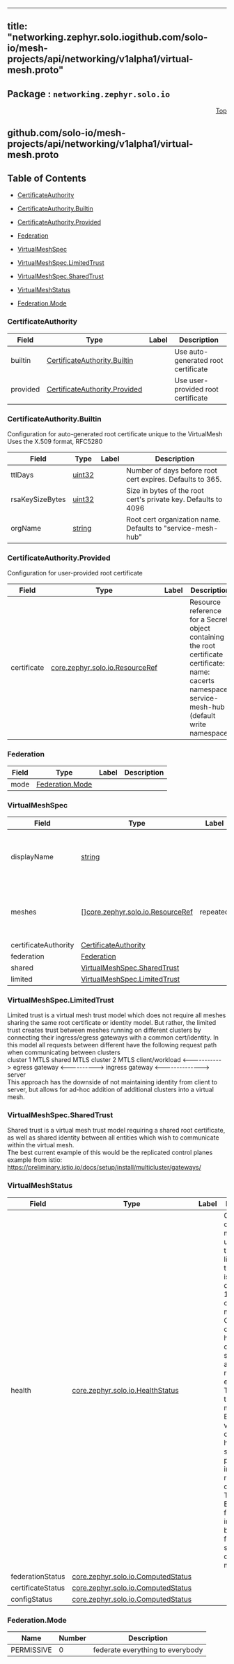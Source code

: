 
---
title: "networking.zephyr.solo.iogithub.com/solo-io/mesh-projects/api/networking/v1alpha1/virtual-mesh.proto"
---

## Package : `networking.zephyr.solo.io`



<a name="top"></a>

<a name="API Reference for github.com/solo-io/mesh-projects/api/networking/v1alpha1/virtual-mesh.proto"></a>
<p align="right"><a href="#top">Top</a></p>

## github.com/solo-io/mesh-projects/api/networking/v1alpha1/virtual-mesh.proto


## Table of Contents
  - [CertificateAuthority](#networking.zephyr.solo.io.CertificateAuthority)
  - [CertificateAuthority.Builtin](#networking.zephyr.solo.io.CertificateAuthority.Builtin)
  - [CertificateAuthority.Provided](#networking.zephyr.solo.io.CertificateAuthority.Provided)
  - [Federation](#networking.zephyr.solo.io.Federation)
  - [VirtualMeshSpec](#networking.zephyr.solo.io.VirtualMeshSpec)
  - [VirtualMeshSpec.LimitedTrust](#networking.zephyr.solo.io.VirtualMeshSpec.LimitedTrust)
  - [VirtualMeshSpec.SharedTrust](#networking.zephyr.solo.io.VirtualMeshSpec.SharedTrust)
  - [VirtualMeshStatus](#networking.zephyr.solo.io.VirtualMeshStatus)

  - [Federation.Mode](#networking.zephyr.solo.io.Federation.Mode)






<a name="networking.zephyr.solo.io.CertificateAuthority"></a>

### CertificateAuthority



| Field | Type | Label | Description |
| ----- | ---- | ----- | ----------- |
| builtin | [CertificateAuthority.Builtin](#networking.zephyr.solo.io.CertificateAuthority.Builtin) |  | Use auto-generated root certificate |
| provided | [CertificateAuthority.Provided](#networking.zephyr.solo.io.CertificateAuthority.Provided) |  | Use user-provided root certificate |






<a name="networking.zephyr.solo.io.CertificateAuthority.Builtin"></a>

### CertificateAuthority.Builtin
Configuration for auto-generated root certificate unique to the VirtualMesh Uses the X.509 format, RFC5280


| Field | Type | Label | Description |
| ----- | ---- | ----- | ----------- |
| ttlDays | [uint32](#uint32) |  | Number of days before root cert expires. Defaults to 365. |
| rsaKeySizeBytes | [uint32](#uint32) |  | Size in bytes of the root cert's private key. Defaults to 4096 |
| orgName | [string](#string) |  | Root cert organization name. Defaults to "service-mesh-hub" |






<a name="networking.zephyr.solo.io.CertificateAuthority.Provided"></a>

### CertificateAuthority.Provided
Configuration for user-provided root certificate


| Field | Type | Label | Description |
| ----- | ---- | ----- | ----------- |
| certificate | [core.zephyr.solo.io.ResourceRef](#core.zephyr.solo.io.ResourceRef) |  | Resource reference for a Secret object containing the root certificate certificate: name: cacerts namespace: service-mesh-hub (default write namespace) |






<a name="networking.zephyr.solo.io.Federation"></a>

### Federation



| Field | Type | Label | Description |
| ----- | ---- | ----- | ----------- |
| mode | [Federation.Mode](#networking.zephyr.solo.io.Federation.Mode) |  |  |






<a name="networking.zephyr.solo.io.VirtualMeshSpec"></a>

### VirtualMeshSpec



| Field | Type | Label | Description |
| ----- | ---- | ----- | ----------- |
| displayName | [string](#string) |  | User-provided display name for the virtual mesh. |
| meshes | [][core.zephyr.solo.io.ResourceRef](#core.zephyr.solo.io.ResourceRef) | repeated | The meshes contained in this virtual mesh. |
| certificateAuthority | [CertificateAuthority](#networking.zephyr.solo.io.CertificateAuthority) |  |  |
| federation | [Federation](#networking.zephyr.solo.io.Federation) |  |  |
| shared | [VirtualMeshSpec.SharedTrust](#networking.zephyr.solo.io.VirtualMeshSpec.SharedTrust) |  |  |
| limited | [VirtualMeshSpec.LimitedTrust](#networking.zephyr.solo.io.VirtualMeshSpec.LimitedTrust) |  |  |






<a name="networking.zephyr.solo.io.VirtualMeshSpec.LimitedTrust"></a>

### VirtualMeshSpec.LimitedTrust
Limited trust is a virtual mesh trust model which does not require all meshes sharing the same root certificate or identity model. But rather, the limited trust creates trust between meshes running on different clusters by connecting their ingress/egress gateways with a common cert/identity. In this model all requests between different have the following request path when communicating between clusters<br>cluster 1 MTLS               shared MTLS                  cluster 2 MTLS client/workload <-----------> egress gateway <----------> ingress gateway <--------------> server<br>This approach has the downside of not maintaining identity from client to server, but allows for ad-hoc addition of additional clusters into a virtual mesh.






<a name="networking.zephyr.solo.io.VirtualMeshSpec.SharedTrust"></a>

### VirtualMeshSpec.SharedTrust
Shared trust is a virtual mesh trust model requiring a shared root certificate, as well as shared identity between all entities which wish to communicate within the virtual mesh.<br>The best current example of this would be the replicated control planes example from istio: https://preliminary.istio.io/docs/setup/install/multicluster/gateways/






<a name="networking.zephyr.solo.io.VirtualMeshStatus"></a>

### VirtualMeshStatus



| Field | Type | Label | Description |
| ----- | ---- | ----- | ----------- |
| health | [core.zephyr.solo.io.HealthStatus](#core.zephyr.solo.io.HealthStatus) |  | 0:  The state of the virtual mesh is unknown, this most likely means that the state is being calculated. 1:  The state of the virtual mesh is Good. All operations have been completed successfully, and all routing is enabled. 2:  The state of the virtual mesh is bad. Either a virtual mesh operation has failed, or some portion of inter-mesh routing is down.<br>TODO: Enumerate further information below on the following states in a description message |
| federationStatus | [core.zephyr.solo.io.ComputedStatus](#core.zephyr.solo.io.ComputedStatus) |  |  |
| certificateStatus | [core.zephyr.solo.io.ComputedStatus](#core.zephyr.solo.io.ComputedStatus) |  |  |
| configStatus | [core.zephyr.solo.io.ComputedStatus](#core.zephyr.solo.io.ComputedStatus) |  |  |





 <!-- end messages -->


<a name="networking.zephyr.solo.io.Federation.Mode"></a>

### Federation.Mode


| Name | Number | Description |
| ---- | ------ | ----------- |
| PERMISSIVE | 0 | federate everything to everybody |


 <!-- end enums -->

 <!-- end HasExtensions -->

 <!-- end services -->


